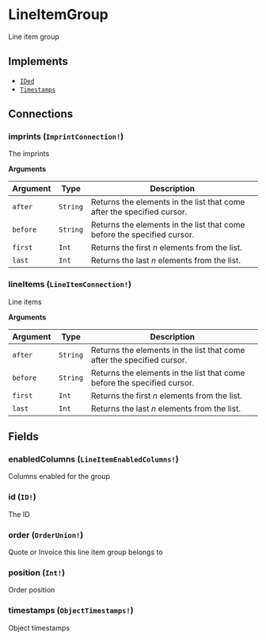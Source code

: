 # LineItemGroup

Line item group

## Implements

- [`IDed`](../interface/ided.md)
- [`Timestamps`](../interface/timestamps.md)

## Connections

### imprints (`ImprintConnection!`)
The imprints

**Arguments**

| Argument | Type | Description |
| --- | --- | --- |
| `after` | `String` | Returns the elements in the list that come after the specified cursor. |
| `before` | `String` | Returns the elements in the list that come before the specified cursor. |
| `first` | `Int` | Returns the first _n_ elements from the list. |
| `last` | `Int` | Returns the last _n_ elements from the list. |

### lineItems (`LineItemConnection!`)
Line items

**Arguments**

| Argument | Type | Description |
| --- | --- | --- |
| `after` | `String` | Returns the elements in the list that come after the specified cursor. |
| `before` | `String` | Returns the elements in the list that come before the specified cursor. |
| `first` | `Int` | Returns the first _n_ elements from the list. |
| `last` | `Int` | Returns the last _n_ elements from the list. |

## Fields

### enabledColumns (`LineItemEnabledColumns!`)
Columns enabled for the group

### id (`ID!`)
The ID

### order (`OrderUnion!`)
Quote or Invoice this line item group belongs to

### position (`Int!`)
Order position

### timestamps (`ObjectTimestamps!`)
Object timestamps
